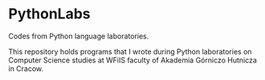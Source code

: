 # PythonLabs
Codes from Python language laboratories.

This repository holds programs that I wrote during Python laboratories on Computer Science studies at WFiIS faculty of Akademia Górniczo Hutnicza in Cracow. 
